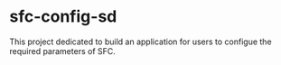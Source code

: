 # sfc-config-sd

This project dedicated to build an application for users to configue the required parameters of SFC.

